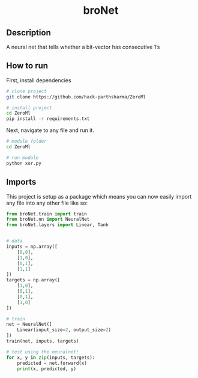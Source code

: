  

<div align="center">    
 
# broNet
  
</div>
 
## Description   
A neural net that tells whether a bit-vector has consecutive 1’s

## How to run   
First, install dependencies   
```bash
# clone project   
git clone https://github.com/hack-parthsharma/ZeroMl

# install project 
cd ZeroMl
pip install -r requirements.txt
 ```   
 Next, navigate to any file and run it.   
 ```bash
# module folder
cd ZeroMl

# run module 
python xor.py    
```

## Imports
This project is setup as a package which means you can now easily import any file into any other file like so:
```python
from broNet.train import train
from broNet.nn import NeuralNet
from broNet.layers import Linear, Tanh


# data
inputs = np.array([
    [0,0],
    [1,0],
    [0,1],
    [1,1]
])
targets = np.array([
    [1,0],
    [0,1],
    [0,1],
    [1,0]
])

# train
net = NeuralNet([
    Linear(input_size=2, output_size=2)
])
train(net, inputs, targets)

# test using the neuralnet!
for x, y in zip(inputs, targets):
    predicted = net.forward(x)
    print(x, predicted, y)
```


